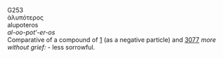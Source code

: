 <body>
  <p>G253<br>  ἀλυπότερος  <br> alupoteros  <br><i>al-oo-pot‘-er-os </i><br>Comparative of a compound of <a href="g0001.htm">1</a> (as a negative particle) and <a href="g3077.htm">3077</a>  <i>more</i> <i>without</i> <i>grief:</i> - less sorrowful.<br></p>
 </body>